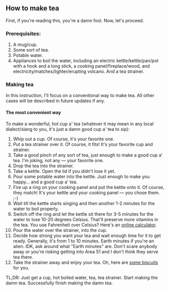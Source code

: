 ## How to make tea

First, if you're reading this, you're a damn fool. Now, let's proceed.

### Prerequisites:

1. A mug/cup.
2. Some sort of tea.
3. Potable water.
4. Appliances to boil the water, including an electric kettle/kettle/pan/pot with a hook and a long stick, a cooking panel/fireplace/wood, and electricity/matches/lighter/erupting volcano. And a tea strainer.

### Making tea

In this instruction, I'll focus on a conventional way to make tea. All other cases will be described in future updates if any.

#### The most convenient way

To make a wonderful, hot cup a' tea (whatever it may mean in any local dialect/slang to you, it's just a damn good cup a' tea to sip):

1. Whip out a cup. Of course, it's your favorite one.
2. Put a tea strainer over it. Of course, it fits! It's your favorite cup and strainer.
3. Take a good pinch of any sort of tea, just enough to make a good cup a' tea. I'm joking, not any — your favorite one.
4. Drop the tea into the strainer.
5. Take a kettle. Open the lid if you didn't lose it yet.
6. Pour some potable water into the kettle. Just enough to make you happy... and a good cup a' tea.
7. Fire up a ring on your cooking panel and put the kettle onto it. Of course, they match! It's your kettle and your cooking panel — you chose them. ;-)
8. Wait till the kettle starts singing and then another 1-2 minutes for the water to boil properly.
9. Switch off the ring and let the kettle sit there for 3-5 minutes for the water to lose 10-20 degrees Celsius. That'll preserve more vitamins in the tea. You use Fahrenheit over Celsius? Here's an [online calculator](https://www.metric-conversions.org/temperature/fahrenheit-to-celsius.htm).
10. Pour the water over the strainer, into the cup.
11. Decide how strong you want your tea and wait enough time for it to get ready. Generally, it's from 1 to 10 minutes.
    Earth minutes if you're an alien. IDK, ask around what "Earth minutes" are. Don't scare anybody away or you're risking getting into Area 51 and I don't think they serve tea there.
12. Take the strainer away and enjoy your tea. Oh, here are [some biscuits](https://kristineskitchenblog.com/wp-content/uploads/2020/04/biscuits-1200-1-of-1.jpg) for you.


TL;DR: Just get a cup, hot boiled water, tea, tea strainer. Start making the damn tea. Successfully finish making the damn tea.
